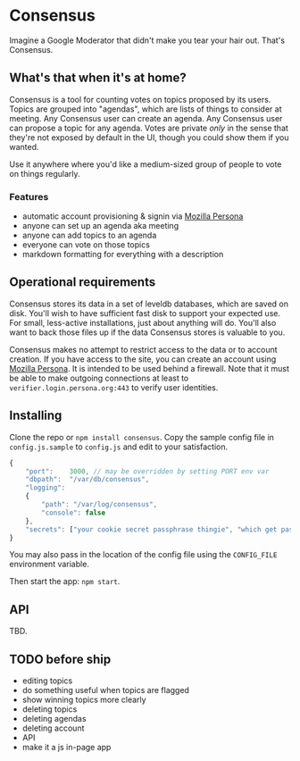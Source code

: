 # Consensus

Imagine a Google Moderator that didn't make you tear your hair out. That's Consensus.

## What's that when it's at home?

Consensus is a tool for counting votes on topics proposed by its users. Topics are grouped into "agendas", which are lists of things to consider at meeting. Any Consensus user can create an agenda. Any Consensus user can propose a topic for any agenda. Votes are private *only* in the sense that they're not exposed by default in the UI, though you could show them if you wanted.

Use it anywhere where you'd like a medium-sized group of people to vote on things regularly.

### Features

- automatic account provisioning & signin via [Mozilla Persona](https://www.mozilla.org/en-US/persona/)
- anyone can set up an agenda aka meeting
- anyone can add topics to an agenda
- everyone can vote on those topics
- markdown formatting for everything with a description

## Operational requirements

Consensus stores its data in a set of leveldb databases, which are saved on disk. You'll wish to have sufficient fast disk to support your expected use. For small, less-active installations, just about anything will do. You'll also want to back those files up if the data Consensus stores is valuable to you.

Consensus makes no attempt to restrict access to the data or to account creation. If you have access to the site, you can create an account using [Mozilla Persona](https://www.mozilla.org/en-US/persona/). It is intended to be used behind a firewall. Note that it must be able to make outgoing connections at least to `verifier.login.persona.org:443` to verify user identities.

## Installing

Clone the repo or `npm install consensus`. Copy the sample config file in `config.js.sample` to `config.js` and edit to your satisfaction.

```javascript
{
	"port":    3000, // may be overridden by setting PORT env var
	"dbpath":  "/var/db/consensus",
	"logging": 
	{
		"path": "/var/log/consensus",
		"console": false
	},
	"secrets": ["your cookie secret passphrase thingie", "which get passed to keygrip" ]
}
```

You may also pass in the location of the config file using the `CONFIG_FILE` environment variable.

Then start the app: `npm start`.

## API

TBD.

## TODO before ship

- editing topics
- do something useful when topics are flagged
- show winning topics more clearly
- deleting topics
- deleting agendas
- deleting account
- API
- make it a js in-page app
